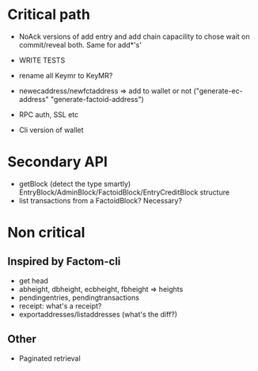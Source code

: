 # Critical path
* NoAck versions of add entry and add chain capacility to chose wait on commit/reveal both. Same for add*'s'
* WRITE TESTS
* rename all Keymr to KeyMR?

* newecaddress/newfctaddress => add to wallet or not ("generate-ec-address" "generate-factoid-address")

* RPC auth, SSL etc
* Cli version of wallet


# Secondary API
* getBlock (detect the type smartly) EntryBlock/AdminBlock/FactoidBlock/EntryCreditBlock structure
* list transactions from a FactoidBlock? Necessary?

# Non critical
## Inspired by Factom-cli

* get head
* abheight, dbheight, ecbheight, fbheight => heights
* pendingentries, pendingtransactions
* receipt: what's a receipt?
* exportaddresses/listaddresses (what's the diff?)

## Other
* Paginated retrieval
